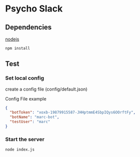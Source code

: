 # Psycho Slack

## Dependencies

[nodejs](https://nodejs.org/en/)

```sh
npm install
```

## Test

### Set local config

create a config file (config/default.json)

Config File example
```json
{
  "botToken": "xoxb-19879915587-JHHptmmE4SbpIQys6OOrftFy",
  "botName": "marc-bot",
  "testUser": "marc"
}
```

### Start the server
```sh
node index.js
```
